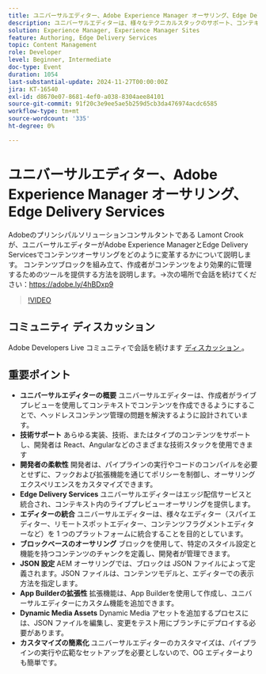 ```yaml
---
title: ユニバーサルエディター、Adobe Experience Manager オーサリング、Edge Delivery Services
description: ユニバーサルエディターは、様々なテクニカルスタックのサポート、コンテキスト内のライブプレビューの提供、複数のエディターの統合、JSON 設定とApp Builder Extensions を使用した簡単なカスタマイズによって、ヘッドレスコンテンツ管理を簡素化します。
solution: Experience Manager, Experience Manager Sites
feature: Authoring, Edge Delivery Services
topic: Content Management
role: Developer
level: Beginner, Intermediate
doc-type: Event
duration: 1054
last-substantial-update: 2024-11-27T00:00:00Z
jira: KT-16540
exl-id: d8670e07-8681-4ef0-a038-8304aee84101
source-git-commit: 91f20c3e9ee5ae5b259d5cb3da476974acdc6585
workflow-type: tm+mt
source-wordcount: '335'
ht-degree: 0%

---
```


# ユニバーサルエディター、Adobe Experience Manager オーサリング、Edge Delivery Services

Adobeのプリンシパルソリューションコンサルタントである Lamont Crook が、ユニバーサルエディターがAdobe Experience ManagerとEdge Delivery Servicesでコンテンツオーサリングをどのように変革するかについて説明します。 コンテンツブロックを組み立て、作成者がコンテンツをより効果的に管理するためのツールを提供する方法を説明します。→次の場所で会話を続けてください：https://adobe.ly/4hBDxp9

>[!VIDEO](https://video.tv.adobe.com/v/3439423/?learn=on&enablevpops)

## コミュニティ ディスカッション

Adobe Developers Live コミュニティで会話を続けます [ ディスカッション ](https://adobe.ly/4hBDxp9)。

## 重要ポイント

* **ユニバーサルエディターの概要** ユニバーサルエディターは、作成者がライブプレビューを使用してコンテキストでコンテンツを作成できるようにすることで、ヘッドレスコンテンツ管理の問題を解決するように設計されています。&#x200B;
* **技術サポート** あらゆる実装、技術、またはタイプのコンテンツをサポートし、開発者は React、Angularなどのさまざまな技術スタックを使用できます&#x200B;
* **開発者の柔軟性** 開発者は、パイプラインの実行やコードのコンパイルを必要とせずに、フックおよび拡張機能を通じてポリシーを制御し、オーサリングエクスペリエンスをカスタマイズできます。&#x200B;
* **Edge Delivery Services** ユニバーサルエディターはエッジ配信サービスと統合され、コンテキスト内のライブプレビューオーサリングを提供します。&#x200B;
* **エディターの統合** ユニバーサルエディターは、様々なエディター（スパイエディター、リモートスポットエディター、コンテンツフラグメントエディターなど）を 1 つのプラットフォームに統合することを目的としています。&#x200B;
* **ブロックベースのオーサリング** ブロックを使用して、特定のスタイル設定と機能を持つコンテンツのチャンクを定義し、開発者が管理できます。&#x200B;
* **JSON 設定** AEM オーサリングでは、ブロックは JSON ファイルによって定義されます。JSON ファイルは、コンテンツモデルと、エディターでの表示方法を指定します。&#x200B;
* **App Builderの拡張性** 拡張機能は、App Builderを使用して作成し、ユニバーサルエディターにカスタム機能を追加できます。&#x200B;
* **Dynamic Media Assets** Dynamic Media アセットを追加するプロセスには、JSON ファイルを編集し、変更をテスト用にブランチにデプロイする必要があります。
* **カスタマイズの簡素化** ユニバーサルエディターのカスタマイズは、パイプラインの実行や広範なセットアップを必要としないので、OG エディターよりも簡単です。&#x200B;
